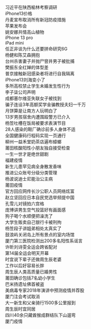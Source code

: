习近平在陕西榆林考察调研  
iPhone13价格  
丹麦宣布取消所有新冠防疫措施  
苹果发布会  
姚安娜共情高山植物  
iPhone 13 pro  
iPad mini  
任正非谈为什么还要拼命研究6G  
杨健和陈艾森拥抱  
台州杀害妻子并抛尸窨井男子被批捕  
樊振东全红婵的体型差  
普京接触新冠感染者将进行自我隔离  
iPhone13刘海变小了  
多所高校禁止学生未婚发生性行为  
李子柒公司声明  
成都塞尔维亚失联女子被找到  
骗子连设3年高额奖学金骗教授夫妇一千万  
月饼算是让南方人玩明白了  
13岁男孩宿舍内遭围殴警方已介入  
杨笠吐槽在饭局被要求表演节目  
28人感染的鞋厂确诊前多人身体不适  
全国健康码行程码实现一页通行  
柳州一益禾堂奶茶店遍布蟑螂  
莆田核酸阳性小朋友独自接受检查  
一生一世才是绝世甜剧  
福建疫情  
新生儿患罕见病全身散发香味  
推进公众账号分级分类管理  
杨波说迪士尼能治公主病  
莆田疫情  
官方回应网传长沙公职人员网络炫富  
赵立坚回应日本自民党选举频提中国  
孔雪儿对镜拍六宫格  
庞博讲男生空气投篮好有画面感  
狗子喝个水顺便把澡洗了  
大学生贩卖自己银行卡被刑拘  
杨笠段子讲姐弟相处太真实了  
鼓浪屿关闭岛上所有景点的室内场馆  
厦门第三医院检测出200多名阳性系谣言  
许昕刘诗雯全运会跨省配对  
第14届全运会明天开幕  
时宜说下辈子还做周生辰老婆  
工作以后好容易长胖  
周生辰人类高质量已婚男性  
莆田确诊包括7名幼小学生  
巴米扬遗址佛首被盗  
美病毒专家2018年演讲中预测疫情并荐股  
厦门注会考试取消  
大一新生和父亲骑行1500多公里报到  
周生辰时宜同居  
四川40余只藏酋猴成群结队下山遛弯  
厦门疫情  
